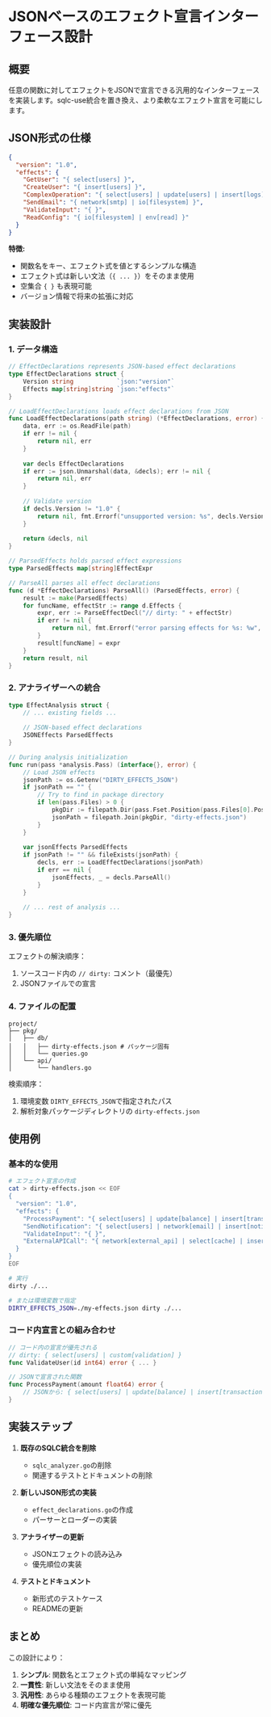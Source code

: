 # JSONベースのエフェクト宣言インターフェース設計

## 概要

任意の関数に対してエフェクトをJSONで宣言できる汎用的なインターフェースを実装します。sqlc-use統合を置き換え、より柔軟なエフェクト宣言を可能にします。

## JSON形式の仕様

```json
{
  "version": "1.0",
  "effects": {
    "GetUser": "{ select[users] }",
    "CreateUser": "{ insert[users] }",
    "ComplexOperation": "{ select[users] | update[users] | insert[logs] }",
    "SendEmail": "{ network[smtp] | io[filesystem] }",
    "ValidateInput": "{ }",
    "ReadConfig": "{ io[filesystem] | env[read] }"
  }
}
```

**特徴:**
- 関数名をキー、エフェクト式を値とするシンプルな構造
- エフェクト式は新しい文法（`{ ... }`）をそのまま使用
- 空集合 `{ }` も表現可能
- バージョン情報で将来の拡張に対応

## 実装設計

### 1. データ構造

```go
// EffectDeclarations represents JSON-based effect declarations
type EffectDeclarations struct {
    Version string            `json:"version"`
    Effects map[string]string `json:"effects"`
}

// LoadEffectDeclarations loads effect declarations from JSON
func LoadEffectDeclarations(path string) (*EffectDeclarations, error) {
    data, err := os.ReadFile(path)
    if err != nil {
        return nil, err
    }
    
    var decls EffectDeclarations
    if err := json.Unmarshal(data, &decls); err != nil {
        return nil, err
    }
    
    // Validate version
    if decls.Version != "1.0" {
        return nil, fmt.Errorf("unsupported version: %s", decls.Version)
    }
    
    return &decls, nil
}

// ParsedEffects holds parsed effect expressions
type ParsedEffects map[string]EffectExpr

// ParseAll parses all effect declarations
func (d *EffectDeclarations) ParseAll() (ParsedEffects, error) {
    result := make(ParsedEffects)
    for funcName, effectStr := range d.Effects {
        expr, err := ParseEffectDecl("// dirty: " + effectStr)
        if err != nil {
            return nil, fmt.Errorf("error parsing effects for %s: %w", funcName, err)
        }
        result[funcName] = expr
    }
    return result, nil
}
```

### 2. アナライザーへの統合

```go
type EffectAnalysis struct {
    // ... existing fields ...
    
    // JSON-based effect declarations
    JSONEffects ParsedEffects
}

// During analysis initialization
func run(pass *analysis.Pass) (interface{}, error) {
    // Load JSON effects
    jsonPath := os.Getenv("DIRTY_EFFECTS_JSON")
    if jsonPath == "" {
        // Try to find in package directory
        if len(pass.Files) > 0 {
            pkgDir := filepath.Dir(pass.Fset.Position(pass.Files[0].Pos()).Filename)
            jsonPath = filepath.Join(pkgDir, "dirty-effects.json")
        }
    }
    
    var jsonEffects ParsedEffects
    if jsonPath != "" && fileExists(jsonPath) {
        decls, err := LoadEffectDeclarations(jsonPath)
        if err == nil {
            jsonEffects, _ = decls.ParseAll()
        }
    }
    
    // ... rest of analysis ...
}
```

### 3. 優先順位

エフェクトの解決順序：
1. ソースコード内の `// dirty:` コメント（最優先）
2. JSONファイルでの宣言

### 4. ファイルの配置

```
project/
├── pkg/
│   ├── db/
│   │   ├── dirty-effects.json # パッケージ固有
│   │   └── queries.go
│   └── api/
│       └── handlers.go
```

検索順序：
1. 環境変数 `DIRTY_EFFECTS_JSON`で指定されたパス
2. 解析対象パッケージディレクトリの `dirty-effects.json`

## 使用例

### 基本的な使用

```bash
# エフェクト宣言の作成
cat > dirty-effects.json << EOF
{
  "version": "1.0",
  "effects": {
    "ProcessPayment": "{ select[users] | update[balance] | insert[transactions] | network[payment_api] }",
    "SendNotification": "{ select[users] | network[email] | insert[notifications] }",
    "ValidateInput": "{ }",
    "ExternalAPICall": "{ network[external_api] | select[cache] | insert[logs] }"
  }
}
EOF

# 実行
dirty ./...

# または環境変数で指定
DIRTY_EFFECTS_JSON=./my-effects.json dirty ./...
```

### コード内宣言との組み合わせ

```go
// コード内の宣言が優先される
// dirty: { select[users] | custom[validation] }
func ValidateUser(id int64) error { ... }

// JSONで宣言された関数
func ProcessPayment(amount float64) error { 
    // JSONから: { select[users] | update[balance] | insert[transactions] | network[payment_api] }
}
```

## 実装ステップ

1. **既存のSQLC統合を削除**
   - `sqlc_analyzer.go`の削除
   - 関連するテストとドキュメントの削除

2. **新しいJSON形式の実装**
   - `effect_declarations.go`の作成
   - パーサーとローダーの実装

3. **アナライザーの更新**
   - JSONエフェクトの読み込み
   - 優先順位の実装

4. **テストとドキュメント**
   - 新形式のテストケース
   - READMEの更新

## まとめ

この設計により：
1. **シンプル**: 関数名とエフェクト式の単純なマッピング
2. **一貫性**: 新しい文法をそのまま使用
3. **汎用性**: あらゆる種類のエフェクトを表現可能
4. **明確な優先順位**: コード内宣言が常に優先